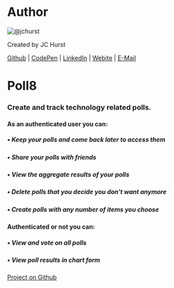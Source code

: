 # Author
![@jchurst](https://avatars0.githubusercontent.com/jchurst?&s=128)

Created by JC Hurst

[Github](https://github.com/jchurst) | [CodePen](http://codepen.io/jchurst/) | [LinkedIn](https://www.linkedin.com/in/jchurst) | [Webite](http://hurstcreative.com/) | [E-Mail](mailto:jchurstmail@gmail.com)

# Poll8

### Create and track technology related polls.

#### As an authenticated user you can:

##### • Keep your polls and come back later to access them

##### • Share your polls with friends

##### • View the aggregate results of your polls

##### • Delete polls that you decide you don't want anymore

##### • Create polls with any number of items you choose

#### Authenticated or not you can:

##### • View and vote on all polls

##### • View poll results in chart form

[Project on Github](https://github.com/jchurst/poll8)